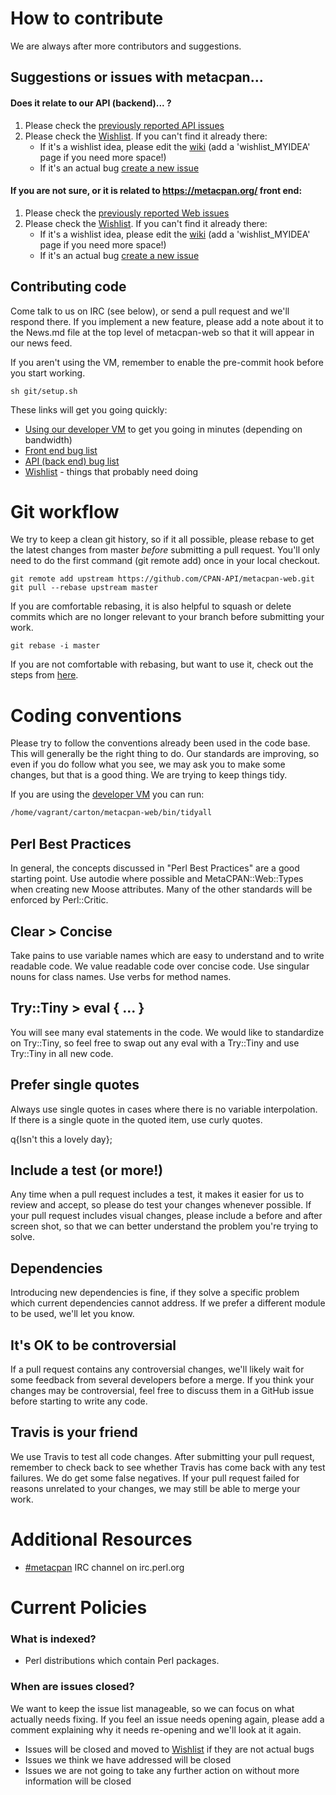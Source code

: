 # How to contribute

We are always after more contributors and suggestions.

## Suggestions or issues with metacpan...

#### Does it relate to our API (backend)... ?

1.  Please check the
    [previously reported API issues](https://github.com/CPAN-API/cpan-api/issues)
2.  Please check the
    [Wishlist](https://github.com/CPAN-API/cpan-api/wiki/Wishlist). If you can't
    find it already there:
    - If it's a wishlist idea, please edit the
      [wiki](https://github.com/CPAN-API/cpan-api/wiki/Wishlist) (add a
      'wishlist_MYIDEA' page if you need more space!)
    - If it's an actual bug
      [create a new issue](https://github.com/CPAN-API/cpan-api/issues/new)

#### If you are not sure, or it is related to https://metacpan.org/ front end:

1.  Please check the
    [previously reported Web issues](https://github.com/CPAN-API/metacpan-web/issues)
2.  Please check the
    [Wishlist](https://github.com/CPAN-API/cpan-api/wiki/Wishlist). If you can't
    find it already there:
    - If it's a wishlist idea, please edit the
      [wiki](https://github.com/CPAN-API/cpan-api/wiki/Wishlist) (add a
      'wishlist_MYIDEA' page if you need more space!)
    - If it's an actual bug
      [create a new issue](https://github.com/CPAN-API/metacpan-web/issues/new)

## Contributing code

Come talk to us on IRC (see below), or send a pull request and we'll respond
there. If you implement a new feature, please add a note about it to the News.md
file at the top level of metacpan-web so that it will appear in our news feed.

If you aren't using the VM, remember to enable the pre-commit hook before you
start working.

    sh git/setup.sh

These links will get you going quickly:

- [Using our developer VM](https://github.com/CPAN-API/metacpan-developer) to
  get you going in minutes (depending on bandwidth)
- [Front end bug list](https://github.com/CPAN-API/metacpan-web/issues)
- [API (back end) bug list](https://github.com/CPAN-API/cpan-api/issues)
- [Wishlist](https://github.com/CPAN-API/cpan-api/wiki/Wishlist) - things that
  probably need doing

# Git workflow

We try to keep a clean git history, so if it all possible, please rebase to get
the latest changes from master _before_ submitting a pull request. You'll only
need to do the first command (git remote add) once in your local checkout.

    git remote add upstream https://github.com/CPAN-API/metacpan-web.git
    git pull --rebase upstream master

If you are comfortable rebasing, it is also helpful to squash or delete commits
which are no longer relevant to your branch before submitting your work.

    git rebase -i master

If you are not comfortable with rebasing, but want to use it, check out the
steps from [here](https://help.github.com/articles/using-git-rebase/).

# Coding conventions

Please try to follow the conventions already been used in the code base. This
will generally be the right thing to do. Our standards are improving, so even if
you do follow what you see, we may ask you to make some changes, but that is a
good thing. We are trying to keep things tidy.

If you are using the
[developer VM](https://github.com/CPAN-API/metacpan-developer) you can run:

```sh
/home/vagrant/carton/metacpan-web/bin/tidyall
```

## Perl Best Practices

In general, the concepts discussed in "Perl Best Practices" are a good starting
point. Use autodie where possible and MetaCPAN::Web::Types when creating new
Moose attributes. Many of the other standards will be enforced by Perl::Critic.

## Clear > Concise

Take pains to use variable names which are easy to understand and to write
readable code. We value readable code over concise code. Use singular nouns for
class names. Use verbs for method names.

## Try::Tiny > eval { ... }

You will see many eval statements in the code. We would like to standardize on
Try::Tiny, so feel free to swap out any eval with a Try::Tiny and use Try::Tiny
in all new code.

## Prefer single quotes

Always use single quotes in cases where there is no variable interpolation. If
there is a single quote in the quoted item, use curly quotes.

q{Isn't this a lovely day};

## Include a test (or more!)

Any time when a pull request includes a test, it makes it easier for us to
review and accept, so please do test your changes whenever possible. If your
pull request includes visual changes, please include a before and after screen
shot, so that we can better understand the problem you're trying to solve.

## Dependencies

Introducing new dependencies is fine, if they solve a specific problem which
current dependencies cannot address. If we prefer a different module to be used,
we'll let you know.

## It's OK to be controversial

If a pull request contains any controversial changes, we'll likely wait for some
feedback from several developers before a merge. If you think your changes may
be controversial, feel free to discuss them in a GitHub issue before starting to
write any code.

## Travis is your friend

We use Travis to test all code changes. After submitting your pull request,
remember to check back to see whether Travis has come back with any test
failures. We do get some false negatives. If your pull request failed for
reasons unrelated to your changes, we may still be able to merge your work.

# Additional Resources

- [\#metacpan](http://widget01.mibbit.com/?autoConnect=true&server=irc.perl.org&channel=%23metacpan&nick=)
  IRC channel on irc.perl.org

# Current Policies

### What is indexed?

- Perl distributions which contain Perl packages.

### When are issues closed?

We want to keep the issue list manageable, so we can focus on what actually
needs fixing. If you feel an issue needs opening again, please add a comment
explaining why it needs re-opening and we'll look at it again.

- Issues will be closed and moved to
  [Wishlist](https://github.com/CPAN-API/cpan-api/wiki/Wishlist) if they are not
  actual bugs
- Issues we think we have addressed will be closed
- Issues we are not going to take any further action on without more information
  will be closed
